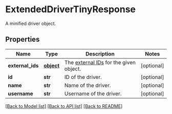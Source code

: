 # ExtendedDriverTinyResponse

A minified driver object.
## Properties
Name | Type | Description | Notes
------------ | ------------- | ------------- | -------------
**external_ids** | [**object**](.md) | The [external IDs](https://developers.samsara.com/docs/external-ids) for the given object. | [optional] 
**id** | **str** | ID of the driver. | [optional] 
**name** | **str** | Name of the driver. | [optional] 
**username** | **str** | Username of the driver. | [optional] 

[[Back to Model list]](../README.md#documentation-for-models) [[Back to API list]](../README.md#documentation-for-api-endpoints) [[Back to README]](../README.md)


